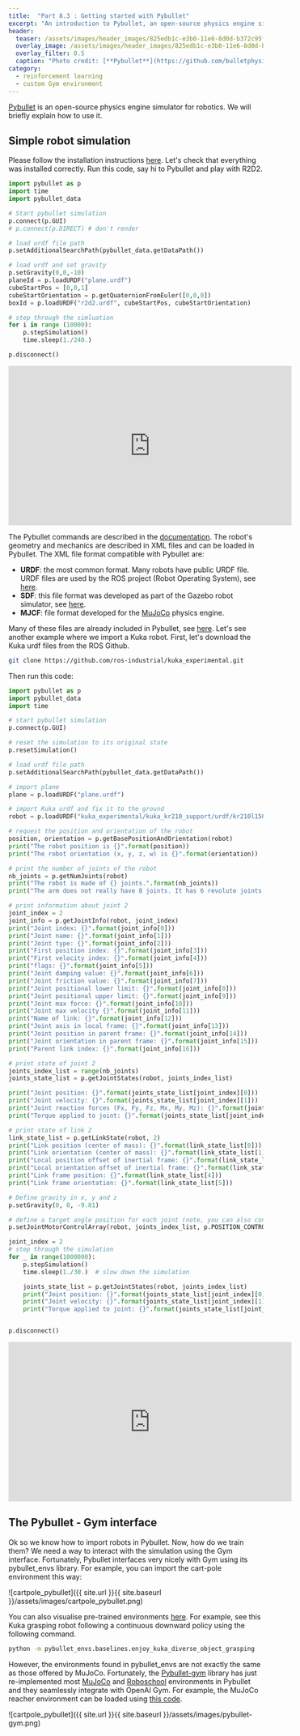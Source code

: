 ```yaml
---
title:  "Part 8.3 : Getting started with Pybullet"
excerpt: "An introduction to Pybullet, an open-source physics engine simulator for robotics."
header:
  teaser: /assets/images/header_images/825edb1c-e3b0-11e6-8d0d-b372c95f9207.png
  overlay_image: /assets/images/header_images/825edb1c-e3b0-11e6-8d0d-b372c95f9207.png
  overlay_filter: 0.5
  caption: "Photo credit: [**Pybullet**](https://github.com/bulletphysics/bullet3/releases/)"
category:
  - reinforcement learning
  - custom Gym environment
---
```



[Pybullet](https://pybullet.org/wordpress/) is an open-source physics engine simulator for robotics. We will briefly explain how to use it.

## Simple robot simulation

Please follow the installation instructions [here](https://github.com/bulletphysics/bullet3). Let's check that everything was installed correctly. Run this code, say hi to Pybullet and play with R2D2.

```python
import pybullet as p
import time
import pybullet_data

# Start pybullet simulation
p.connect(p.GUI)    
# p.connect(p.DIRECT) # don't render

# load urdf file path
p.setAdditionalSearchPath(pybullet_data.getDataPath()) 

# load urdf and set gravity
p.setGravity(0,0,-10)
planeId = p.loadURDF("plane.urdf")
cubeStartPos = [0,0,1]
cubeStartOrientation = p.getQuaternionFromEuler([0,0,0])
boxId = p.loadURDF("r2d2.urdf", cubeStartPos, cubeStartOrientation)

# step through the simluation
for i in range (10000):
    p.stepSimulation()
    time.sleep(1./240.)

p.disconnect()
```

<iframe width="560" height="315" src="https://www.youtube.com/watch?v=f-mHFv5uelE" title="r2d2 env" frameborder="0" allow="accelerometer; autoplay; clipboard-write; encrypted-media; gyroscope; picture-in-picture" allowfullscreen></iframe>

The Pybullet commands are described in the [documentation](https://docs.google.com/document/d/10sXEhzFRSnvFcl3XxNGhnD4N2SedqwdAvK3dsihxVUA/edit). The robot's geometry and mechanics are described in XML files and can be loaded in Pybullet. The XML file format compatible with Pybullet are:
- **URDF**: the most common format. Many robots have public URDF file. URDF files are used by the ROS project (Robot Operating System), see [here](http://wiki.ros.org/urdf/Tutorials).
- **SDF**: this file format was developed as part of the Gazebo robot simulator, see [here](http://sdformat.org/).
- **MJCF**: file format developed for the [MuJoCo](https://mujoco.org/) physics engine.

Many of these files are already included in Pybullet, see [here](https://github.com/bulletphysics/bullet3/tree/master/data). Let's see another example where we import a Kuka robot. First, let's download the Kuka urdf files from the ROS Github.

```bash
git clone https://github.com/ros-industrial/kuka_experimental.git
```

Then run this code:

```python
import pybullet as p
import pybullet_data
import time

# start pybullet simulation
p.connect(p.GUI)

# reset the simulation to its original state
p.resetSimulation()

# load urdf file path
p.setAdditionalSearchPath(pybullet_data.getDataPath())

# import plane
plane = p.loadURDF("plane.urdf")

# import Kuka urdf and fix it to the ground
robot = p.loadURDF("kuka_experimental/kuka_kr210_support/urdf/kr210l150.urdf", [0, 0, 0], useFixedBase=1)

# request the position and orientation of the robot
position, orientation = p.getBasePositionAndOrientation(robot)
print("The robot position is {}".format(position))
print("The robot orientation (x, y, z, w) is {}".format(orientation))

# print the number of joints of the robot
nb_joints = p.getNumJoints(robot)
print("The robot is made of {} joints.".format(nb_joints))
print("The arm does not really have 8 joints. It has 6 revolute joints and 2 fixed joints.")

# print information about joint 2
joint_index = 2
joint_info = p.getJointInfo(robot, joint_index)
print("Joint index: {}".format(joint_info[0]))
print("Joint name: {}".format(joint_info[1]))
print("Joint type: {}".format(joint_info[2]))
print("First position index: {}".format(joint_info[3]))
print("First velocity index: {}".format(joint_info[4]))
print("flags: {}".format(joint_info[5]))
print("Joint damping value: {}".format(joint_info[6]))
print("Joint friction value: {}".format(joint_info[7]))
print("Joint positional lower limit: {}".format(joint_info[8]))
print("Joint positional upper limit: {}".format(joint_info[9]))
print("Joint max force: {}".format(joint_info[10]))
print("Joint max velocity {}".format(joint_info[11]))
print("Name of link: {}".format(joint_info[12]))
print("Joint axis in local frame: {}".format(joint_info[13]))
print("Joint position in parent frame: {}".format(joint_info[14]))
print("Joint orientation in parent frame: {}".format(joint_info[15]))
print("Parent link index: {}".format(joint_info[16]))

# print state of joint 2
joints_index_list = range(nb_joints)
joints_state_list = p.getJointStates(robot, joints_index_list)

print("Joint position: {}".format(joints_state_list[joint_index][0]))
print("Joint velocity: {}".format(joints_state_list[joint_index][1]))
print("Joint reaction forces (Fx, Fy, Fz, Mx, My, Mz): {}".format(joints_state_list[joint_index][2]))
print("Torque applied to joint: {}".format(joints_state_list[joint_index][3]))

# print state of link 2
link_state_list = p.getLinkState(robot, 2)
print("Link position (center of mass): {}".format(link_state_list[0]))
print("Link orientation (center of mass): {}".format(link_state_list[1]))
print("Local position offset of inertial frame: {}".format(link_state_list[2]))
print("Local orientation offset of inertial frame: {}".format(link_state_list[3]))
print("Link frame position: {}".format(link_state_list[4]))
print("Link frame orientation: {}".format(link_state_list[5]))

# Define gravity in x, y and z
p.setGravity(0, 0, -9.81)

# define a target angle position for each joint (note, you can also control by velocity or torque)
p.setJointMotorControlArray(robot, joints_index_list, p.POSITION_CONTROL, targetPositions=[-1, 0, -0.5, 1, 1, 0, 0, 0])  

joint_index = 2
# step through the simulation
for _ in range(1000000):
    p.stepSimulation()
    time.sleep(1./30.)  # slow down the simulation

    joints_state_list = p.getJointStates(robot, joints_index_list)
    print("Joint position: {}".format(joints_state_list[joint_index][0]))
    print("Joint velocity: {}".format(joints_state_list[joint_index][1]))
    print("Torque applied to joint: {}".format(joints_state_list[joint_index][3]))


p.disconnect()
```


<iframe width="560" height="315" src="https://www.youtube.com/watch?v=W2wM702lsKc&" title="kuka env" frameborder="0" allow="accelerometer; autoplay; clipboard-write; encrypted-media; gyroscope; picture-in-picture" allowfullscreen></iframe>

## The Pybullet - Gym interface

Ok so we know how to import robots in Pybullet. Now, how do we train them? We need a way to interact with the simulation using the Gym interface. Fortunately, Pybullet interfaces very nicely with Gym using its pybullet_envs library. For example, you can import the cart-pole environment this way:


![cartpole_pybullet]({{ site.url }}{{ site.baseurl }}/assets/images/cartpole_pybullet.png)

You can also visualise pre-trained environments [here](https://github.com/bulletphysics/bullet3/tree/master/examples/pybullet/gym/pybullet_envs/baselines). For example, see this Kuka grasping robot following a continuous downward policy using the following command.

```bash
python -m pybullet_envs.baselines.enjoy_kuka_diverse_object_grasping
```

However, the environments found in pybullet_envs are not exactly the same as those offered by MuJoCo. Fortunately, the [Pybullet-gym](https://github.com/benelot/pybullet-gym) library has just re-implemented most [MuJoCo](https://github.com/deepmind/mujoco) and [Roboschool](https://openai.com/blog/roboschool/) environments in Pybullet and they seamlessly integrate with OpenAI Gym. For example, the MuJoCo reacher environment can be loaded using [this code](https://github.com/PierreExeter/gym-reacher).


![cartpole_pybullet]({{ site.url }}{{ site.baseurl }}/assets/images/pybullet-gym.png)